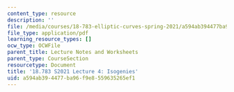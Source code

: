 ```yaml
---
content_type: resource
description: ''
file: /media/courses/18-783-elliptic-curves-spring-2021/a594ab394477ba96f9e8559635265ef1_MIT18_783S21_notes4.pdf
file_type: application/pdf
learning_resource_types: []
ocw_type: OCWFile
parent_title: Lecture Notes and Worksheets
parent_type: CourseSection
resourcetype: Document
title: '18.783 S2021 Lecture 4: Isogenies'
uid: a594ab39-4477-ba96-f9e8-559635265ef1
---
```

